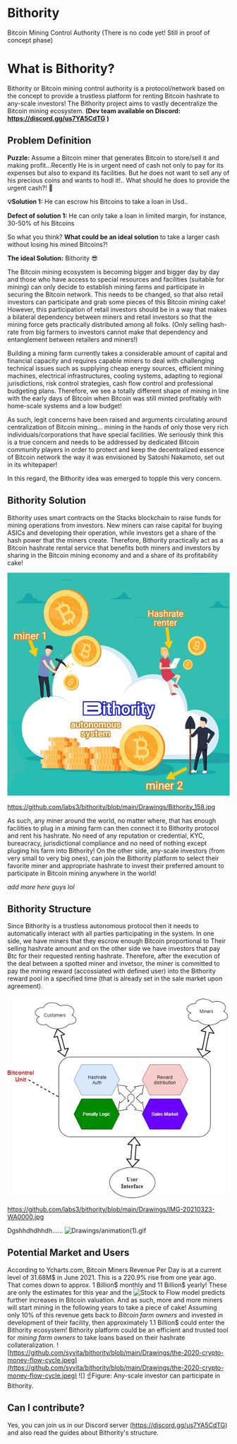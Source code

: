 # Bithority

Bitcoin Mining Control Authority 
(There is no code yet! Still in proof of concept phase) 

# What is Bithority?

Bithority or Bitcoin mining control authority is a protocol/network based on the concept to provide a trustless platform for renting Bitcoin hashrate to any-scale investors! The Bithority project aims to vastly decentralize the Bitcoin mining ecosystem.
**(Dev team available on Discord: https://discord.gg/us7YA5CdTG )**

## Problem Definition
**Puzzle:** Assume a Bitcoin miner that generates Bitcoin to store/sell it and making profit...Recently He is in urgent need of cash not only to pay for its expenses but also to expand its facilities. But he does not want to sell any of his precious coins and wants to hodl it!.. What should he does to provide the urgent cash?! 🤔

**💡Solution 1:** He can escrow his Bitcoins to take a loan in Usd.. 

**Defect of solution 1:** He can only take a loan in limited margin, for instance, 30-50% of his Bitcoins

So what you think? **What could be an ideal solution** to take a larger cash without losing his mined Bitcoins?!  
 
**The ideal Solution:** Bithority  😎

The Bitcoin mining ecosystem is becoming bigger and bigger day by day and those who have access to special resources and facilities (suitable for mining) can only decide to establish mining farms and participate in securing the Bitcoin network. This needs to be changed, so that also retail investors can participate and grab some pieces of this Bitcoin mining cake! However, this participation of retail investors should be in a way that makes a bilateral dependency between miners and retail investors so that the mining force gets practically distributed among all folks. (Only selling hash-rate from big farmers to investors cannot make that dependency and entanglement between retailers and miners!) 

Building a mining farm currently takes a considerable amount of capital and financial capacity and requires capable miners to deal with challenging technical issues such as supplying cheap energy sources, efficient mining machines, electrical infrastructures, cooling systems, adapting to regional jurisdictions, risk control strategies, cash flow control and professional budgeting plans. Therefore, we see a totally different shape of mining in line with the early days of Bitcoin when Bitcoin was still minted profitably with home-scale systems and a low budget!

As such, legit concerns have been raised and arguments circulating around centralization of Bitcoin mining... mining in the hands of only those very rich individuals/corporations that have special facilities. We seriously think this is a true concern and needs to be addressed by dedicated Bitcoin community players in order to protect and keep the decentralized essence of Bitcoin network the way it was envisioned by Satoshi Nakamoto, set out in its whitepaper!

In this regard, the Bithority idea was emerged to topple this very concern.

## Bithority Solution

Bithority uses smart contracts on the Stacks blockchain to raise funds for mining operations from investors. New miners can raise capital for buying ASICs and developing their operation, while investors get a share of the hash power that the miners create.
Therefore, Bithority practically act as a Bitcoin hashrate rental service that benefits both miners and investors by sharing in the Bitcoin mining economy and and a share of its profitability cake! 

![Drawings/Bithority_158.jpg](Drawings/Bithority_158.jpg)

https://github.com/labs3/bithority/blob/main/Drawings/Bithority_158.jpg

As such, any miner around the world, no matter where, that has enough facilities to plug in a mining farm can then connect it to Bithority protocol and rent his hashrate. No need of any reputation or credential, KYC, bureacracy, jurisdictional compliance and no need of nothing except pluging his farm into Bithority! 
On the other side, any-scale investors (from very small to very big ones), can join the Bithority platform to select their favorite miner and appropriate hashrate to invest their preferred amount to participate in Bitcoin mining anywhere in the world!

*add more here guys lol*

## Bithority Structure 
Since Bithority is a trustless autonomous protocol then it needs to automatically interact with all parties participating in the system. In one side, we have miners that they escrow enough Bitcoin proportional to 
Their selling hashrate amount and on the other side we have investors that pay Btc for their requested renting hashrate. Therefore, after the execution of the deal between a spotted miner and invetsor, the miner is committed to pay the mining reward (accossiated with defined user) into the Bithority reward pool in a specified time (that is already set in the sale market upon agreement). 


![Drawings/IMG-20210323-WA0000.jpg](Drawings/IMG-20210323-WA0000.jpg)

https://github.com/labs3/bithority/blob/main/Drawings/IMG-20210323-WA0000.jpg

Dgshhdhdhhdh...... 
![Drawings/animation(1).gif](Drawings/animation(1).gif) 

## Potential Market and Users

According to Ycharts.com, Bitcoin Miners Revenue Per Day is at a current level of 31.68M$ in June 2021. This is a 220.9% rise from one year ago. That comes down to approx. 1 Billion$ monthly and 11 Billion$ yearly! These are only the estimates for this year and the ![Stock to Flow model](https://medium.com/@100trillionUSD/bitcoin-stock-to-flow-cross-asset-model-50d260feed12) predicts further increases in Bitcoin valuation. And as such, more and more miners will start mining in the following years to take a piece of cake! 
Assuming only 10% of this revenue gets back to _Bitcoin farm owners_ and invested in development of their facility, then approximately 1.1 Billion$ could enter the Bithority ecosystem! Bithority platform could be an efficient and trusted tool for _mining farm owners_ to take loans based on their hashrate collateralization.
![https://github.com/syvita/bithority/blob/main/Drawings/the-2020-crypto-money-flow-cycle.jpeg](https://github.com/syvita/bithority/blob/main/Drawings/the-2020-crypto-money-flow-cycle.jpeg) 
  ![]        ☝️Figure: Any-scale investor can participate in Bithority. 


## Can I contribute?
Yes, you can join us in our Discord server (https://discord.gg/us7YA5CdTG) and also read the guides about Bithority's structure.

